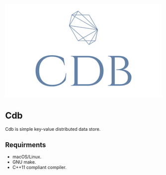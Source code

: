 <p align="center">
    <img src="./logo.png">
</p>

# Cdb

Cdb is simple key-value distributed data store.

## Requirments

- macOS/Linux.
- GNU make.
- C++11 compliant compiler.

